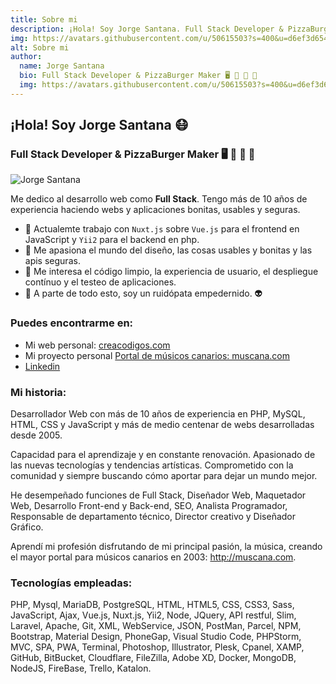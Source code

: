 ```yaml
---
title: Sobre mi
description: ¡Hola! Soy Jorge Santana. Full Stack Developer & PizzaBurger Maker 🖥️ 🍕 🍔 🎸
img: https://avatars.githubusercontent.com/u/50615503?s=400&u=d6ef3d6548024516b1ca246386958bf32843607c&v=4
alt: Sobre mi
author:
  name: Jorge Santana
  bio: Full Stack Developer & PizzaBurger Maker 🖥️ 🍕 🍔 🎸
  img: https://avatars.githubusercontent.com/u/50615503?s=400&u=d6ef3d6548024516b1ca246386958bf32843607c&v=4
---
```

## ¡Hola! Soy Jorge Santana 😷
### Full Stack Developer & PizzaBurger Maker  🖥️  🍕  🍔  🎸


![Jorge Santana](https://avatars.githubusercontent.com/u/50615503?s=400&u=d6ef3d6548024516b1ca246386958bf32843607c&v=4)

Me dedico al desarrollo web como **Full Stack**. Tengo más de 10 años de experiencia haciendo webs y aplicaciones bonitas, usables y seguras.

- 🔭  Actualemte trabajo con `Nuxt.js` sobre `Vue.js` para el frontend en JavaScript y `Yii2` para el backend en php.
- 🌱  Me apasiona el mundo del diseño, las cosas usables y bonitas y las apis seguras.
- 🔬  Me interesa el código limpio, la experiencia de usuario, el despliegue contínuo y el testeo de aplicaciones.
- 🎸  A parte de todo esto, soy un ruidópata empedernido. 👽

### Puedes encontrarme en:

- Mi web personal: [creacodigos.com](http://creacodigos.com)
- Mi proyecto personal [Portal de músicos canarios: muscana.com](https://muscana.com)
- [Linkedin](https://www.linkedin.com/in/jorgesantanarodriguez/)

### Mi historia:

Desarrollador Web con más de 10 años de experiencia en PHP, MySQL, HTML, CSS y JavaScript y más de medio centenar de webs desarrolladas desde 2005.

Capacidad para el aprendizaje y en constante renovación. Apasionado de las nuevas tecnologías y tendencias artísticas. Comprometido con la comunidad y siempre buscando cómo aportar para dejar un mundo mejor.

He desempeñado funciones de Full Stack, Diseñador Web, Maquetador Web, Desarrollo Front-end y Back-end, SEO, Analista Programador, Responsable de departamento técnico, Director creativo y Diseñador Gráfico.

Aprendí mi profesión disfrutando de mi principal pasión, la música, creando el mayor portal para músicos canarios en 2003: http://muscana.com.

### Tecnologías empleadas:

PHP, Mysql, MariaDB, PostgreSQL, HTML, HTML5, CSS, CSS3, Sass, JavaScript, Ajax, Vue.js, Nuxt.js, Yii2, Node, JQuery, API restful, Slim, Laravel, Apache, Git, XML, WebService, JSON, PostMan, Parcel, NPM, Bootstrap, Material Design, PhoneGap, Visual Studio Code, PHPStorm, MVC, SPA, PWA, Terminal, Photoshop, Illustrator, Plesk, Cpanel, XAMP, GitHub, BitBucket, Cloudflare, FileZilla, Adobe XD, Docker, MongoDB, NodeJS, FireBase, Trello, Katalon.


